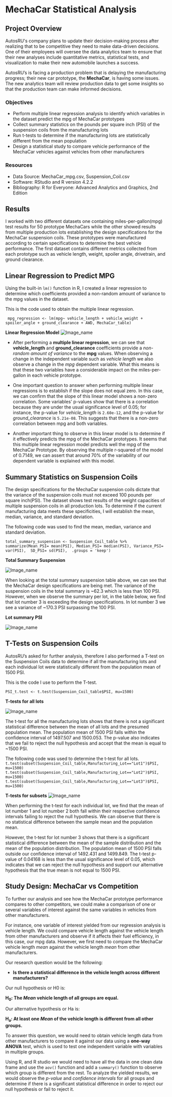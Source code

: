 
# MechaCar Statistical Analysis

## Project Overview 
AutosRU's company plans to update their decision-making process after realizing that to be competitive they need to make data-driven decisions. One of their employees will oversee the data analytics team to ensure that their new analyses include quantitative metrics, statistical tests, and visualization to make their new automobile launches a success.

AutosRU’s is facing a production problem that is delaying the manufacturing progress; their new car prototype, the **MechaCar**, is having some issues. The new analytics team will review production data to get some insights so that the production team can make informed decisions. 

### Objectives

- Perform multiple linear regression analysis to identify which variables in the dataset predict the mpg of MechaCar prototypes
- Collect summary statistics on the pounds per square inch (PSI) of the suspension coils from the manufacturing lots
- Run t-tests to determine if the manufacturing lots are statistically different from the mean population
- Design a statistical study to compare vehicle performance of the MechaCar vehicles against vehicles from other manufacturers 

### Resources
- Data Source: MechaCar_mpg.csv, Suspension_Coil.csv
- Software: RStudio and R version 4.2.2
- Bibliography: R for Everyone: Advanced Analytics and Graphics, 2nd Edition


## Results

I worked with two different datasets one containing miles-per-gallon(mpg) test results for 50 prototype MechaCars while the other showed results from multiple production lots establishing the design specifications for the MechaCar suspension coils.  These prototypes were manufactured according to certain specifications to determine the best vehicle performance. The first dataset contains different metrics collected from each prototype such as vehicle length, weight, spoiler angle, drivetrain, and ground clearance.

## Linear Regression to Predict MPG

Using the built-in ```lm()``` function in R, I created a linear regression to determine which coefficients provided a non-random amount of variance to the mpg values in the dataset. 

This is the code used to obtain the multiple linear regression.

``` mpg_regression <- lm(mpg~ vehicle_length + vehicle_weight + spoiler_angle + ground_clearance + AWD, MechaCar_table)```

**Linear Regression Model**
![Image_name](Resources/summary_statistics.png)



- After performing a **multiple linear regression**, we can see that **vehicle_length** and **ground_clearance** coefficients provide a *non-random amount of variance* to the **mpg** values.  When observing a change in the independent variable such as *vehicle length* we also observe a change in the *mpg* dependent variable. What this means is that these two variables have a considerable impact on the miles-per-gallon in each vehicle prototype.

- One important question to answer when performing multiple linear regressions is to establish if the slope does not equal zero. In this case, we can confirm that the slope of this linear model shows a non-zero correlation. Some variables' p-values show that there is a correlation because they are under the usual significance level of 0.05; for instance, the p-value for *vehicle_length* is ``` 2.60e-12 ```, and the p-value for *ground_clearance*  is ```5.21e-08```. This suggests that there is a non-zero correlation between mpg and both variables. 

- Another important thing to observe in this linear model is to determine if it effectively predicts the mpg of the MechaCar prototypes. It seems that this multiple linear regression model predicts well the mpg of the MechaCar Prototype. By observing the multiple r-squared of the model of 0.7149, we can assert that around 70% of the variability of our dependent variable is explained with this model. 




## Summary Statistics on Suspension Coils

The design specifications for the MechaCar suspension coils dictate that the variance of the suspension coils must not exceed 100 pounds per square inch(PSI). The dataset shows test results of the weight capacities of multiple suspension coils in all production lots. To determine if the current manufacturing data meets these specificities, I will establish the mean, median, variance, and standard deviation. 

The following code was used to find the mean, median, variance and standard deviation. 

```total_summary_suspension <- Suspension_Coil_table %>% summarize(Mean_PSI= mean(PSI), Median_PSI= median(PSI), Variance_PSI= var(PSI),  SD_PSI= sd(PSI),  .groups = 'keep')```

**Total Summary Suspension**

![Image_name](Resources/total_summary_suspension.png)


When looking at the total summary suspension table above, we can see that the MechaCar design specifications are being met. The variance of the suspension coils in the total summary is ~62.3 which is less than 100 PSI.
However, when we observe the summary per lot, in the table below, we find that lot number 3 is exceeding the design specifications. In lot number 3 we see a variance of ~170.3 PSI surpassing the 100 PSI. 

**Lot summary PSI**

![Image_name](Resources/lot_summary_PSI.png)


## T-Tests on Suspension Coils

AutosRU’s asked for further analysis, therefore I also performed a T-test on the Suspension Coils data to determine if all the manufacturing lots and each individual lot were statistically different from the population mean of 1500 PSI. 

This is the code I use to perform the T-test.

```PSI_t.test <- t.test(Suspension_Coil_table$PSI, mu=1500)```

**T-tests for all lots**

![Image_name](Resources/t_test_all_lots.png)


The t-test for all the manufacturing lots shows that there is not a significant statistical difference between the mean of all lots and the presumed population mean. The population mean of 1500 PSI falls within the confidence interval of 1497.507 and 1500.053. The p-value also indicates that we fail to reject the null hypothesis and accept that the mean is equal to ~1500 PSI.


The following code was used to determine the t-test for all lots.
``` t.test(subset(Suspension_Coil_table,Manufacturing_Lot=="Lot1")$PSI, mu=1500)```
```t.test(subset(Suspension_Coil_table,Manufacturing_Lot=="Lot2")$PSI, mu=1500)```
```t.test(subset(Suspension_Coil_table,Manufacturing_Lot=="Lot3")$PSI, mu=1500) ```



**T-tests for subsets**
![Image_name](Resources/subset_t_tests.png)

When performing the t-test for each individual lot, we find that the mean of lot number 1 and lot number 2 both fall within their respective confidence intervals failing to reject the null hypothesis. We can observe that there is no statistical difference between the sample mean and the population mean.

However, the t-test for lot number 3 shows that there is a significant statistical difference between the mean of the sample distribution and the mean of the population distribution. The population mean of 1500 PSI falls outside our confidence interval of 1492.431 and 1499.849. The t-test p-value of 0.04168 is less than the usual significance level of 0.05, which indicates that we can reject the null hypothesis and support our alternative hypothesis that the true mean is not equal to 1500 PSI. 

## Study Design: MechaCar vs Competition

To further our analysis and see how the MechaCar prototype performance compares to other competitors, we could make a comparison of one or several variables of interest against the same variables in vehicles from other manufacturers.

For instance, one variable of interest yielded from our regression analysis is vehicle length. We could compare vehicle length against the vehicle length from other manufacturers and observe if it affects their fuel efficiency, in this case, our mpg data. However, we first need to compare the MechaCar vehicle length *mean* against the vehicle length *mean* from other manufacturers. 

Our research question would be the following:

-	**Is there a statistical difference in the vehicle length across different manufacturers?**

Our null hypothesis or H0 is:

**H<sub>0</sub>: The *Mean* vehicle length  of all groups are equal.**

Our alternative hypothesis or Ha is:

**H<sub>a</sub>: At least one *Mean* of the vehicle length is different from all other groups.**

To answer this question, we would need to obtain vehicle length data from other manufacturers to compare it against our data using a **one-way ANOVA** test, which is used to test one independent variable with variables in multiple groups.

Using R, and R studio we would need to have all the data in one clean data frame and use the ```aov()``` function and add a ```summary()``` function to observe which group is different from the rest. To analyze the yielded results, we would observe the *p-value* and *confidence intervals* for all groups and determine if there is a significant statistical difference in order to reject our null hypothesis or fail to reject it. 
